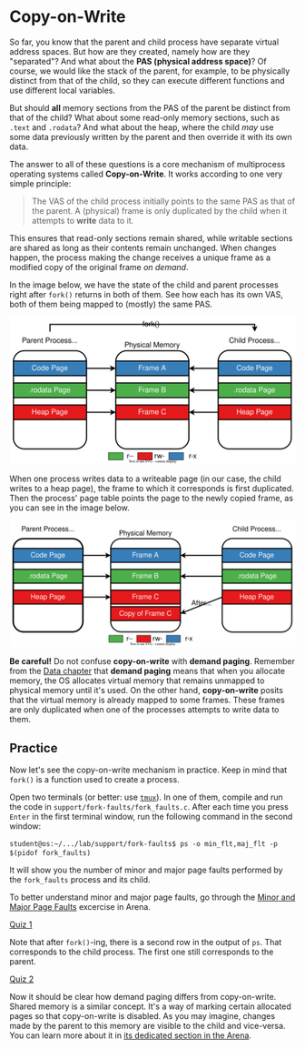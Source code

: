# Copy-on-Write

So far, you know that the parent and child process have separate virtual address spaces.
But how are they created, namely how are they "separated"?
And what about the **PAS (physical address space)**?
Of course, we would like the stack of the parent, for example, to be physically distinct from that of the child, so they can execute different functions and use different local variables.

But should **all** memory sections from the PAS of the parent be distinct from that of the child?
What about some read-only memory sections, such as `.text` and `.rodata`?
And what about the heap, where the child _may_ use some data previously written by the parent and then override it with its own data.

The answer to all of these questions is a core mechanism of multiprocess operating systems called **Copy-on-Write**.
It works according to one very simple principle:
> The VAS of the child process initially points to the same PAS as that of the parent.
> A (physical) frame is only duplicated by the child when it attempts to **write** data to it.

This ensures that read-only sections remain shared, while writable sections are shared as long as their contents remain unchanged.
When changes happen, the process making the change receives a unique frame as a modified copy of the original frame _on demand_.

In the image below, we have the state of the child and parent processes right after `fork()` returns in both of them.
See how each has its own VAS, both of them being mapped to (mostly) the same PAS.

![Copy-on-Write](../media/copy-on-write-initial.svg)

When one process writes data to a writeable page (in our case, the child writes to a heap page), the frame to which it corresponds is first duplicated.
Then the process' page table points the page to the newly copied frame, as you can see in the image below.

![Copy-on-Write](../media/copy-on-write-final.svg)

**Be careful!**
Do not confuse **copy-on-write** with **demand paging**.
Remember from the [Data chapter](../../../data/) that **demand paging** means that when you allocate memory, the OS allocates virtual memory that remains unmapped to physical memory until it's used.
On the other hand, **copy-on-write** posits that the virtual memory is already mapped to some frames.
These frames are only duplicated when one of the processes attempts to write data to them.

## Practice

Now let's see the copy-on-write mechanism in practice.
Keep in mind that `fork()` is a function used to create a process.

Open two terminals (or better: use [`tmux`](https://github.com/tmux/tmux/wiki)).
In one of them, compile and run the code in `support/fork-faults/fork_faults.c`.
After each time you press `Enter` in the first terminal window, run the following command in the second window:

```console
student@os:~/.../lab/support/fork-faults$ ps -o min_flt,maj_flt -p $(pidof fork_faults)
```

It will show you the number of minor and major page faults performed by the `fork_faults` process and its child.

To better understand minor and major page faults, go through the [Minor and Major Page Faults](arena.md#minor-and-major-page-faults) excercise in Arena.

[Quiz 1](../quiz/parent-faults-before-fork.md)

Note that after `fork()`-ing, there is a second row in the output of `ps`.
That corresponds to the child process.
The first one still corresponds to the parent.

[Quiz 2](../quiz/child-faults-after-write.md)

Now it should be clear how demand paging differs from copy-on-write.
Shared memory is a similar concept.
It's a way of marking certain allocated pages so that copy-on-write is disabled.
As you may imagine, changes made by the parent to this memory are visible to the child and vice-versa.
You can learn more about it in [its dedicated section in the Arena](./arena.md#shared-memory).
